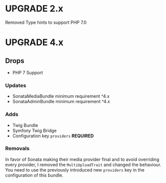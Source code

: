 # UPGRADE 2.x

Removed Type hints to support PHP 7.0

# UPGRADE 4.x

## Drops 
* PHP 7 Support

### Updates 
* SonataMediaBundle minimum requirement ^4.x
* SonataAdminBundle minimum requirement ^4.x

### Adds
* Twig Bundle
* Symfony Twig Bridge
* Configuration key `providers` **REQUIRED**

### Removals

In favor of Sonata making their media provider final and to avoid overriding every provider, I removed the 
`MultiUploadTrait` and changed the behaviour. You need to use the previously introduced new `providers` key in the 
configuration of this bundle.
